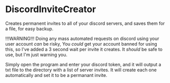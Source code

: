 # DiscordInviteCreator
Creates permanent invites to all of your discord servers, and saves them for a file, for easy backup.

!!!WARNING!!!
Doing any mass automated requests on discord using your user account *can* be risky,
You *could* get your account banned for using this, so I've added a 3 second wait per invite it creates.
It *should* be safe to use, but I'm just warning you.

Simply open the program and enter your discord token, and it will output a txt file to the directory with a list of server invites.
It will create each one automatically and set it to be a permanant invite.
